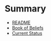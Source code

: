 # Summary

* [README](README.md)
* [Book of Beliefs](book-of-beliefs.md)
* [Current Status](Now.md)


